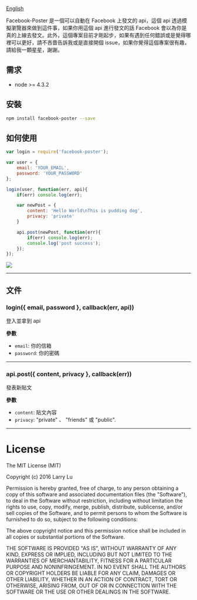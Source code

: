 [English](./README.md)

Facebook-Poster 是一個可以自動在 Facebook 上發文的 api，這個 api 透過模擬瀏覽器來做到這件事，如果你用這個 api 進行發文的話 Facebook 會以為你是真的上線去發文。此外，這個專案目前才剛起步，如果有遇到任何錯誤或是覺得哪裡可以更好，請不吝嗇告訴我或是直接開個 issue，如果你覺得這個專案很有趣，請給我一顆星星，謝謝。

## 需求

- node >= 4.3.2

## 安裝

```bash
npm install facebook-poster --save
```

## 如何使用

```javascript
var login = require('facebook-poster');

var user = {
    email: 'YOUR_EMAIL',
    password: 'YOUR_PASSWORD'
};

login(user, function(err, api){
    if(err) console.log(err);

    var newPost = {
        content: 'Hello World\nThis is pudding dog',
        privacy: 'private'
    }

    api.post(newPost, function(err){
        if(err) console.log(err);
        console.log('post success');
    });
});
```

![](http://i.imgur.com/MSlhdHC.png)

---

## 文件

### login({ email, password }, callback(err, api))
登入並拿到 api

__參數__

* `email`: 你的信箱
* `password`: 你的密碼

---

### api.post({ content, privacy }, callback(err))
發表新貼文

__參數__

* `content`: 貼文內容
* `privacy`: "private" 、 "friends" 或 "public".

---

# License

The MIT License (MIT)

Copyright (c) 2016 Larry Lu

Permission is hereby granted, free of charge, to any person obtaining a copy
of this software and associated documentation files (the "Software"), to deal
in the Software without restriction, including without limitation the rights
to use, copy, modify, merge, publish, distribute, sublicense, and/or sell
copies of the Software, and to permit persons to whom the Software is
furnished to do so, subject to the following conditions:

The above copyright notice and this permission notice shall be included in all
copies or substantial portions of the Software.

THE SOFTWARE IS PROVIDED "AS IS", WITHOUT WARRANTY OF ANY KIND, EXPRESS OR
IMPLIED, INCLUDING BUT NOT LIMITED TO THE WARRANTIES OF MERCHANTABILITY,
FITNESS FOR A PARTICULAR PURPOSE AND NONINFRINGEMENT. IN NO EVENT SHALL THE
AUTHORS OR COPYRIGHT HOLDERS BE LIABLE FOR ANY CLAIM, DAMAGES OR OTHER
LIABILITY, WHETHER IN AN ACTION OF CONTRACT, TORT OR OTHERWISE, ARISING FROM,
OUT OF OR IN CONNECTION WITH THE SOFTWARE OR THE USE OR OTHER DEALINGS IN THE
SOFTWARE.
